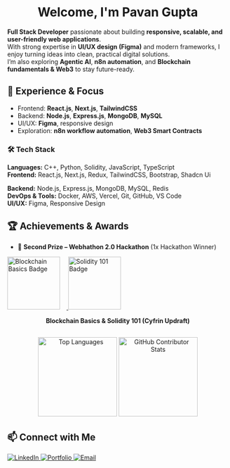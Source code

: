 <h1 align="center"> Welcome, I'm Pavan Gupta</h1>

 **Full Stack Developer** passionate about building **responsive, scalable, and user-friendly web applications**.  
With strong expertise in **UI/UX design (Figma)** and modern frameworks, I enjoy turning ideas into clean, practical digital solutions.  
I’m also exploring **Agentic AI**, **n8n automation**, and **Blockchain fundamentals & Web3** to stay future-ready.



## 💼 Experience & Focus
- Frontend: **React.js**, **Next.js**, **TailwindCSS**  
- Backend: **Node.js**, **Express.js**, **MongoDB**, **MySQL**  
- UI/UX: **Figma**, responsive design  
- Exploration: **n8n workflow automation**, **Web3 Smart Contracts**



### 🛠 Tech Stack
**Languages:** C++, Python, Solidity, JavaScript, TypeScript  
**Frontend:** React.js, Next.js, Redux, TailwindCSS, Bootstrap, Shadcn Ui

**Backend:** Node.js, Express.js, MongoDB, MySQL, Redis  
**DevOps & Tools:** Docker, AWS, Vercel, Git, GitHub, VS Code  
**UI/UX:** Figma, Responsive Design



## 🏆 Achievements & Awards  
- 🥈 **Second Prize – Webhathon 2.0 Hackathon** (1x Hackathon Winner)  

<p align="left">
  <a href="https://profiles.cyfrin.io/u/pavangpay05/achievements/blockchain-basics">
    <img src="https://res.cloudinary.com/droqoz7lg/image/upload/f_auto/q_auto/v1748556702/assets/blockchain-basics-badge.png" 
         alt="Blockchain Basics Badge" width="120" style="margin-right:15px;" />
  </a>
  <a href="https://profiles.cyfrin.io/u/pavangpay05/achievements/solidity">
    <img src="https://res.cloudinary.com/droqoz7lg/image/upload/f_auto/q_auto/v1748556702/assets/solidity-101.png" 
         alt="Solidity 101 Badge" width="120" style="margin-right:15px;" />
  </a>
</p>

<p align="center">
  <b>Blockchain Basics & Solidity 101 (Cyfrin Updraft)</b>
</p>

##

<p align="center ">
  <img src="https://github-readme-stats.vercel.app/api/top-langs/?username=pavan77749&layout=compact&theme=dark" alt="Top Languages" height="180" />
  <img src="https://github-contributor-stats.vercel.app/api?username=pavan77749&limit=5&theme=dark&combine_all_yearly_contributions=true" alt="GitHub Contributor Stats" height="180" />
</p>



## 📫 Connect with Me

<p align="left">
  <a href="https://www.linkedin.com/in/pavan0gupta/" target="_blank">
    <img src="https://img.shields.io/badge/LinkedIn-0077B5?logo=linkedin&style=for-the-badge" alt="LinkedIn" />
  </a>
  <a href="https://www.pavangupta.me/" target="_blank">
    <img src="https://img.shields.io/badge/Portfolio-00A1F1?logo=web&style=for-the-badge" alt="Portfolio" />
  </a>
  <a href="mailto:pavangpay05@gmail.com">
    <img src="https://img.shields.io/badge/Email-D14836?logo=gmail&style=for-the-badge" alt="Email" />
  </a>
</p>
